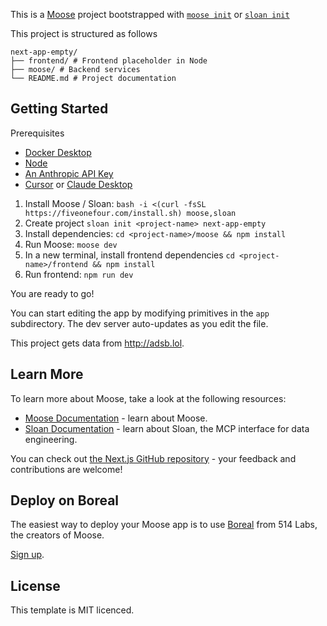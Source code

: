 This is a [Moose](https://docs.fiveonefour.com/moose) project bootstrapped with [`moose init`](https://docs.fiveonefour.com/moose/reference/moose-cli#init) or [`sloan init`](https://docs.fiveonefour.com/sloan/cli-reference#init)

This project is structured as follows
```
next-app-empty/
├── frontend/ # Frontend placeholder in Node
├── moose/ # Backend services
└── README.md # Project documentation
```

## Getting Started

Prerequisites
* [Docker Desktop](https://www.docker.com/products/docker-desktop/)
* [Node](https://nodejs.org/en)
* [An Anthropic API Key](https://docs.anthropic.com/en/api/getting-started)
* [Cursor](https://www.cursor.com/) or [Claude Desktop](https://claude.ai/download)

1. Install Moose / Sloan: `bash -i <(curl -fsSL https://fiveonefour.com/install.sh) moose,sloan`
2. Create project `sloan init <project-name> next-app-empty`
3. Install dependencies: `cd <project-name>/moose && npm install`
4. Run Moose: `moose dev`
5. In a new terminal, install frontend dependencies `cd <project-name>/frontend && npm install`
7. Run frontend: `npm run dev`

You are ready to go!

You can start editing the app by modifying primitives in the `app` subdirectory. The dev server auto-updates as you edit the file.

This project gets data from http://adsb.lol.

## Learn More

To learn more about Moose, take a look at the following resources:

- [Moose Documentation](https://docs.fiveonefour.com/moose) - learn about Moose.
- [Sloan Documentation](https://docs.fiveonefour.com/sloan) - learn about Sloan, the MCP interface for data engineering.

You can check out [the Next.js GitHub repository](https://github.com/vercel/next.js) - your feedback and contributions are welcome!

## Deploy on Boreal

The easiest way to deploy your Moose app is to use [Boreal](https://www.fiveonefour.com/boreal) from 514 Labs, the creators of Moose.

[Sign up](https://www.boreal.cloud/sign-up).

## License

This template is MIT licenced.

